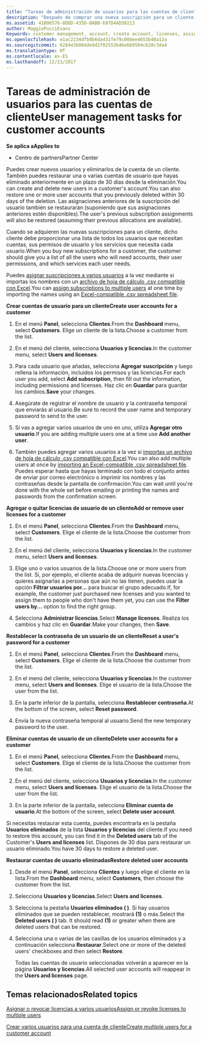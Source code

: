 ```yaml
---
title: "Tareas de administración de usuarios para las cuentas de cliente | Centro de partners"
description: "Después de comprar una nueva suscripción para un cliente, puedes asignar licencias a usuarios específicos."
ms.assetid: 41B06576-8DDD-435D-BABB-697D4AD30213
author: MaggiePucciEvans
Keywords: customer management, account, create account, licenses, assign license, user management, password, reset password, change password
ms.openlocfilehash: e1ac2234dfb0b6da431fe79c00dee4653b48a12a
ms.sourcegitcommit: 628443b08dde9d2f02553b46e669504c620c3da4
ms.translationtype: HT
ms.contentlocale: es-ES
ms.lasthandoff: 12/21/2017
---
```

# <a name="user-management-tasks-for-customer-accounts"></a><span data-ttu-id="888f0-103">Tareas de administración de usuarios para las cuentas de cliente</span><span class="sxs-lookup"><span data-stu-id="888f0-103">User management tasks for customer accounts</span></span>

**<span data-ttu-id="888f0-104">Se aplica a</span><span class="sxs-lookup"><span data-stu-id="888f0-104">Applies to</span></span>**

-  <span data-ttu-id="888f0-105">Centro de partners</span><span class="sxs-lookup"><span data-stu-id="888f0-105">Partner Center</span></span>



<span data-ttu-id="888f0-106">Puedes crear nuevos usuarios y eliminarlos de la cuenta de un cliente. También puedes restaurar una o varias cuentas de usuario que hayas eliminado anteriormente en un plazo de 30 días desde la eliminación.</span><span class="sxs-lookup"><span data-stu-id="888f0-106">You can create and delete new users in a customer's account.You can also restore one or more user accounts that you previously deleted within 30 days of the deletion.</span></span> <span data-ttu-id="888f0-107">Las asignaciones anteriores de la suscripción del usuario también se restaurarán (suponiendo que sus asignaciones anteriores estén disponibles).</span><span class="sxs-lookup"><span data-stu-id="888f0-107">The user's previous subscription assignments will also be restored (assuming their previous allocations are available).</span></span>

<span data-ttu-id="888f0-108">Cuando se adquieren las nuevas suscripciones para un cliente, dicho cliente debe proporcionar una lista de todos los usuarios que necesitan cuentas, sus permisos de usuario y los servicios que necesita cada usuario.</span><span class="sxs-lookup"><span data-stu-id="888f0-108">When you buy new subscriptions for a customer,  the customer should give you a list of all the users who will need accounts, their user permissions, and which services each user needs.</span></span>  

<span data-ttu-id="888f0-109">Puedes [asignar suscripciones a varios usuarios](bulk-license-provisioning-for-multiple-users.md) a la vez mediante si importas los nombres con un [archivo de hoja de cálculo .csv compatible con Excel](adding-multiple-users-to-a-customer-account.md).</span><span class="sxs-lookup"><span data-stu-id="888f0-109">You can [assign subscriptions to multiple users](bulk-license-provisioning-for-multiple-users.md) at one time by importing the names using an [Excel-compatible .csv spreadsheet file](adding-multiple-users-to-a-customer-account.md).</span></span>

<a href="" id="createuseraccounts"></a>
<span data-ttu-id="888f0-110">**Crear cuentas de usuario para un cliente**</span><span class="sxs-lookup"><span data-stu-id="888f0-110">**Create user accounts for a customer**</span></span>

1.  <span data-ttu-id="888f0-111">En el menú **Panel**, selecciona **Clientes**.</span><span class="sxs-lookup"><span data-stu-id="888f0-111">From the **Dashboard** menu, select **Customers**.</span></span> <span data-ttu-id="888f0-112">Elige un cliente de la lista.</span><span class="sxs-lookup"><span data-stu-id="888f0-112">Choose a customer from the list.</span></span>

2.  <span data-ttu-id="888f0-113">En el menú del cliente, selecciona **Usuarios y licencias**.</span><span class="sxs-lookup"><span data-stu-id="888f0-113">In the customer menu, select **Users and licenses**.</span></span>

3.  <span data-ttu-id="888f0-114">Para cada usuario que añadas, selecciona **Agregar suscripción** y luego rellena la información, incluidos los permisos y las licencias.</span><span class="sxs-lookup"><span data-stu-id="888f0-114">For each user you add, select **Add subscription**, then fill out the information, including permissions and licenses.</span></span> <span data-ttu-id="888f0-115">Haz clic en **Guardar** para guardar los cambios.</span><span class="sxs-lookup"><span data-stu-id="888f0-115">**Save** your changes.</span></span>

4.  <span data-ttu-id="888f0-116">Asegúrate de registrar el nombre de usuario y la contraseña temporal que enviarás al usuario.</span><span class="sxs-lookup"><span data-stu-id="888f0-116">Be sure to record the user name and temporary password to send to the user.</span></span> 

5.  <span data-ttu-id="888f0-117">Si vas a agregar varios usuarios de uno en uno, utiliza **Agregar otro usuario**.</span><span class="sxs-lookup"><span data-stu-id="888f0-117">If you are adding multiple users one at a time use **Add another user**.</span></span> 

6. <span data-ttu-id="888f0-118">También puedes agregar varios usuarios a la vez si [importas un archivo de hoja de cálculo .csv compatible con Excel](adding-multiple-users-to-a-customer-account.md).</span><span class="sxs-lookup"><span data-stu-id="888f0-118">You can also add multiple users at once by [importing an Excel-compatible .csv spreadsheet file](adding-multiple-users-to-a-customer-account.md).</span></span> <span data-ttu-id="888f0-119">Puedes esperar hasta que hayas terminado con todo el conjunto antes de enviar por correo electrónico o imprimir los nombres y las contraseñas desde la pantalla de confirmación.</span><span class="sxs-lookup"><span data-stu-id="888f0-119">You can wait until you're done with the whole set before emailing or printing the names and passwords from the confirmation screen.</span></span>

<a href="" id="userlicensing"></a>
<span data-ttu-id="888f0-120">**Agregar o quitar licencias de usuario de un cliente**</span><span class="sxs-lookup"><span data-stu-id="888f0-120">**Add or remove user licenses for a customer**</span></span>

1.  <span data-ttu-id="888f0-121">En el menú **Panel**, selecciona **Clientes**.</span><span class="sxs-lookup"><span data-stu-id="888f0-121">From the **Dashboard** menu, select **Customers**.</span></span> <span data-ttu-id="888f0-122">Elige el cliente de la lista.</span><span class="sxs-lookup"><span data-stu-id="888f0-122">Choose the customer from the list.</span></span>

2.  <span data-ttu-id="888f0-123">En el menú del cliente, selecciona **Usuarios y licencias**.</span><span class="sxs-lookup"><span data-stu-id="888f0-123">In the customer menu, select **Users and licenses**.</span></span>

3.  <span data-ttu-id="888f0-124">Elige uno o varios usuarios de la lista.</span><span class="sxs-lookup"><span data-stu-id="888f0-124">Choose one or more users from the list.</span></span> <span data-ttu-id="888f0-125">Si, por ejemplo, el cliente acaba de adquirir nuevas licencias y quieres asignarlas a personas que aún no las tienen, puedes usar la opción **Filtrar usuarios por...** para buscar el grupo adecuado.</span><span class="sxs-lookup"><span data-stu-id="888f0-125">If, for example, the customer just purchased new licenses and you wanted to assign them to people who don't have them yet, you can use the **Filter users by...** option to find the right group.</span></span>

4.  <span data-ttu-id="888f0-126">Selecciona **Administrar licencias**.</span><span class="sxs-lookup"><span data-stu-id="888f0-126">Select **Manage licenses**.</span></span> <span data-ttu-id="888f0-127">Realiza los cambios y haz clic en **Guardar**.</span><span class="sxs-lookup"><span data-stu-id="888f0-127">Make your changes, then **Save**.</span></span>

<a href="" id="resetpassword"></a>
<span data-ttu-id="888f0-128">**Restablecer la contraseña de un usuario de un cliente**</span><span class="sxs-lookup"><span data-stu-id="888f0-128">**Reset a user's password for a customer**</span></span>

1.  <span data-ttu-id="888f0-129">En el menú **Panel**, selecciona **Clientes**.</span><span class="sxs-lookup"><span data-stu-id="888f0-129">From the **Dashboard** menu, select **Customers**.</span></span> <span data-ttu-id="888f0-130">Elige el cliente de la lista.</span><span class="sxs-lookup"><span data-stu-id="888f0-130">Choose the customer from the list.</span></span>

2.  <span data-ttu-id="888f0-131">En el menú del cliente, selecciona **Usuarios y licencias**.</span><span class="sxs-lookup"><span data-stu-id="888f0-131">In the customer menu, select **Users and licenses**.</span></span> <span data-ttu-id="888f0-132">Elige el usuario de la lista.</span><span class="sxs-lookup"><span data-stu-id="888f0-132">Choose the user from the list.</span></span>

3.  <span data-ttu-id="888f0-133">En la parte inferior de la pantalla, selecciona **Restablecer contraseña**.</span><span class="sxs-lookup"><span data-stu-id="888f0-133">At the bottom of the screen, select **Reset password**.</span></span> 

4.  <span data-ttu-id="888f0-134">Envía la nueva contraseña temporal al usuario.</span><span class="sxs-lookup"><span data-stu-id="888f0-134">Send the new temporary password to the user.</span></span>

<a href="" id="deleteuseraccounts"></a>
<span data-ttu-id="888f0-135">**Eliminar cuentas de usuario de un cliente**</span><span class="sxs-lookup"><span data-stu-id="888f0-135">**Delete user accounts for a customer**</span></span>

1.  <span data-ttu-id="888f0-136">En el menú **Panel**, selecciona **Clientes**.</span><span class="sxs-lookup"><span data-stu-id="888f0-136">From the **Dashboard** menu, select **Customers**.</span></span> <span data-ttu-id="888f0-137">Elige el cliente de la lista.</span><span class="sxs-lookup"><span data-stu-id="888f0-137">Choose the customer from the list.</span></span>

2.  <span data-ttu-id="888f0-138">En el menú del cliente, selecciona **Usuarios y licencias**.</span><span class="sxs-lookup"><span data-stu-id="888f0-138">In the customer menu, select **Users and licenses**.</span></span> <span data-ttu-id="888f0-139">Elige el usuario de la lista.</span><span class="sxs-lookup"><span data-stu-id="888f0-139">Choose the user from the list.</span></span>

3.  <span data-ttu-id="888f0-140">En la parte inferior de la pantalla, selecciona **Eliminar cuenta de usuario**.</span><span class="sxs-lookup"><span data-stu-id="888f0-140">At the bottom of the screen, select **Delete user account**.</span></span>

<span data-ttu-id="888f0-141">Si necesitas restaurar esta cuenta, puedes encontrarla en la pestaña **Usuarios eliminados** de la lista **Usuarios y licencias** del cliente.</span><span class="sxs-lookup"><span data-stu-id="888f0-141">If you need to restore this account, you can find it in the **Deleted users** tab of the Customer's **Users and licenses** list.</span></span> <span data-ttu-id="888f0-142">Dispones de 30 días para restaurar un usuario eliminado.</span><span class="sxs-lookup"><span data-stu-id="888f0-142">You have 30 days to restore a deleted user.</span></span>

<a href="" id="restoreuseraccounts"></a>
<span data-ttu-id="888f0-143">**Restaurar cuentas de usuario eliminadas**</span><span class="sxs-lookup"><span data-stu-id="888f0-143">**Restore deleted user accounts**</span></span>

1.  <span data-ttu-id="888f0-144">Desde el menú **Panel**, selecciona **Clientes** y luego elige el cliente en la lista.</span><span class="sxs-lookup"><span data-stu-id="888f0-144">From the **Dashboard** menu, select **Customers**, then choose the customer from the list.</span></span>

2.  <span data-ttu-id="888f0-145">Selecciona **Usuarios y licencias**.</span><span class="sxs-lookup"><span data-stu-id="888f0-145">Select **Users and licenses**.</span></span>

3.  <span data-ttu-id="888f0-146">Selecciona la pestaña **Usuarios eliminados ( )**. Si hay usuarios eliminados que se pueden restablecer, mostrará **(1)** o más.</span><span class="sxs-lookup"><span data-stu-id="888f0-146">Select the **Deleted users ( )** tab. It should read **(1)** or greater when there are deleted users that can be restored.</span></span>

4.  <span data-ttu-id="888f0-147">Selecciona una o varias de las casillas de los usuarios eliminados y a continuación selecciona **Restaurar**.</span><span class="sxs-lookup"><span data-stu-id="888f0-147">Select one or more of the deleted users' checkboxes and then select **Restore**.</span></span>

    <span data-ttu-id="888f0-148">Todas las cuentas de usuario seleccionadas volverán a aparecer en la página **Usuarios y licencias**.</span><span class="sxs-lookup"><span data-stu-id="888f0-148">All selected user accounts will reappear in the **Users and licenses** page.</span></span>

## <a name="related-topics"></a><span data-ttu-id="888f0-149">Temas relacionados</span><span class="sxs-lookup"><span data-stu-id="888f0-149">Related topics</span></span>


[<span data-ttu-id="888f0-150">Asignar o revocar licencias a varios usuarios</span><span class="sxs-lookup"><span data-stu-id="888f0-150">Assign or revoke licenses to multiple users</span></span>](bulk-license-provisioning-for-multiple-users.md)

[<span data-ttu-id="888f0-151">Crear varios usuarios para una cuenta de cliente</span><span class="sxs-lookup"><span data-stu-id="888f0-151">Create multiple users for a customer account</span></span>](adding-multiple-users-to-a-customer-account.md)

 

 



